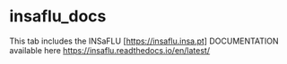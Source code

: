 # insaflu_docs

This tab includes the INSaFLU [https://insaflu.insa.pt] DOCUMENTATION available here https://insaflu.readthedocs.io/en/latest/
